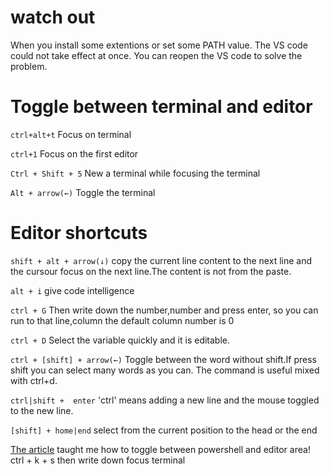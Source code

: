 # watch out
When you install some extentions or set some PATH value. The VS code could not take effect at once.
You can reopen the VS code to solve the problem.

# Toggle between terminal and editor
``` ctrl+alt+t ```
Focus on terminal

``` ctrl+1 ```
Focus on the first editor

``` Ctrl + Shift + 5 ```
New a terminal while focusing the terminal

``` Alt + arrow(←) ```
Toggle the terminal

# Editor shortcuts
``` shift + alt + arrow(↓) ```
copy the current line content to the next line and the cursour focus on the next line.The content is not from the paste.

``` alt + i ```
 give code intelligence

``` ctrl + G ``` 
Then write down the number,number and press enter, so you can run to that line,column the default column number is 0

``` ctrl + D ```
Select the variable quickly and it is editable.

``` ctrl + [shift] + arrow(←) ```
Toggle between the word without shift.If press shift you can select many words as you can.
The command is useful mixed with ctrl+d.

``` ctrl|shift +  enter ```
'ctrl' means adding a new line and the mouse toggled to the new line.

``` [shift] + home|end ```
select from the current position to the head or the end

[The article][link] taught me how to toggle between powershell and editor area!
ctrl + k + s then write down focus terminal


[link]: https://blog.csdn.net/Jeffxu_lib/article/details/86651173

